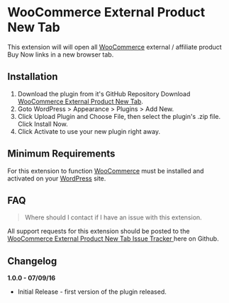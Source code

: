 # WooCommerce External Product New Tab

This extension will will open all [WooCommerce](https://wordpress.org/plugins/woocommerce/) external / affiliate product Buy Now links in a new browser tab.

## Installation

1. Download the plugin from it's GitHub Repository Download [WooCommerce External Product New Tab](https://github.com/stuartduff/wc-external-product-new-tab).
2. Goto WordPress > Appearance > Plugins > Add New.
3. Click Upload Plugin and Choose File, then select the plugin's .zip file. Click Install Now.
4. Click Activate to use your new plugin right away.

## Minimum Requirements

For this extension to function [WooCommerce](https://wordpress.org/plugins/woocommerce/) must be installed and activated on your [WordPress](https://wordpress.org/) site.

## FAQ

> Where should I contact if I have an issue with this extension.

All support requests for this extension should be posted to the [WooCommerce External Product New Tab Issue Tracker ](https://github.com/stuartduff/wc-external-product-new-tab/issues) here on Github.

## Changelog

**1.0.0 - 07/09/16**
* Initial Release - first version of the plugin released.
